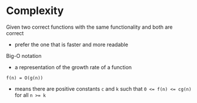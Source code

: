 # Complexity
Given two correct functions with the same functionality and both are correct
* prefer the one that is faster and more readable

Big-O notation
* a representation of the growth rate of a function

`f(n) = O(g(n))`
* means there are positive constants `c` and `k` such that `0 <= f(n) <= cg(n)` for all `n >= k`
